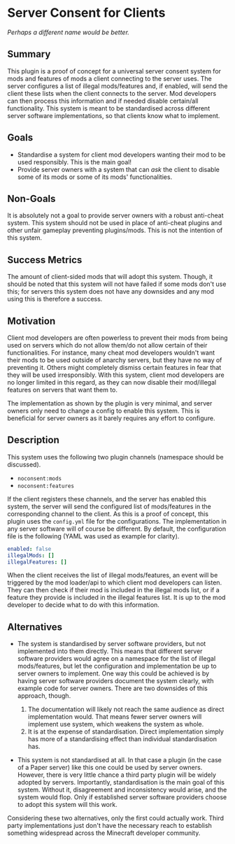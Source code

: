 # Server Consent for Clients

_Perhaps a different name would be better._

Summary
-------

This plugin is a proof of concept for a universal server consent system
for mods and features of mods a client connecting to the server uses. The
server configures a list of illegal mods/features and, if enabled, will
send the client these lists when the client connects to the server. Mod
developers can then process this information and if needed disable
certain/all functionality. This system is meant to be standardised across
different server software implementations, so that clients know what to
implement.

Goals
-----

- Standardise a system for client mod developers wanting their mod to be
  used responsibly. This is the main goal!
- Provide server owners with a system that can _ask_ the client to
  disable some of its mods or some of its mods' functionalities.

Non-Goals
---------

It is absolutely not a goal to provide server owners with a robust
anti-cheat system. This system should not be used in place of anti-cheat
plugins and other unfair gameplay preventing plugins/mods. This is not
the intention of this system.

Success Metrics
---------------

The amount of client-sided mods that will adopt this system. Though, it
should be noted that this system will not have failed if some mods don't
use this; for servers this system does not have any downsides and any mod
using this is therefore a success.

Motivation
----------

Client mod developers are often powerless to prevent their mods from
being used on servers which do not allow them/do not allow certain of
their functionalities. For instance, many cheat mod developers wouldn't
want their mods to be used outside of anarchy servers, but they have no
way of preventing it. Others might completely dismiss certain features
in fear that they will be used irresponsibly. With this system, client
mod developers are no longer limited in this regard, as they can now
disable their mod/illegal features on servers that want them to.

The implementation as shown by the plugin is very minimal, and server
owners only need to change a config to enable this system. This is
beneficial for server owners as it barely requires any effort to
configure.

Description
-----------

This system uses the following two plugin channels (namespace should be
discussed).

- `noconsent:mods`
- `noconsent:features`

If the client registers these channels, and the server has enabled this
system, the server will send the configured list of mods/features in the
corresponding channel to the client. As this is a proof of concept, this
plugin uses the `config.yml` file for the configurations. The
implementation in any server software will of course be different. By
default, the configuration file is the following (YAML was used as
example for clarity).

```yml
enabled: false
illegalMods: []
illegalFeatures: []
```

When the client receives the list of illegal mods/features, an event will
be triggered by the mod loader/api to which client mod developers can
listen. They can then check if their mod is included in the illegal mods
list, or if a feature they provide is included in the illegal features
list. It is up to the mod developer to decide what to do with this
information.

Alternatives
------------

- The system is standardised by server software providers, but not
  implemented into them directly. This means that different server
  software providers would agree on a namespace for the list of
  illegal mods/features, but let the configuration and implementation
  be up to server owners to implement. One way this could be
  achieved is by having server software providers document the
  system clearly, with example code for server owners. There are two
  downsides of this approach, though.

    1. The documentation will likely not reach the same audience as
       direct implementation would. That means fewer server owners
       will implement use system, which weakens the system as whole.
    2. It is at the expense of standardisation. Direct implementation
       simply has more of a standardising effect than individual
       standardisation has.

- This system is not standardised at all. In that case a plugin (in the
  case of a Paper server) like this one could be used by server owners.
  However, there is very little chance a third party plugin will be widely
  adopted by servers. Importantly, standardisation is the main goal of
  this system. Without it, disagreement and inconsistency would arise,
  and the system would flop. Only if established server software
  providers choose to adopt this system will this work.

Considering these two alternatives, only the first could actually work.
Third party implementations just don't have the necessary reach to
establish something widespread across the Minecraft developer
community.
